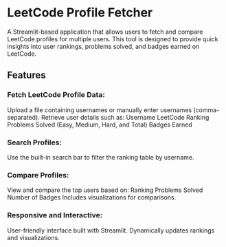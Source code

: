# LeetCode Profile Fetcher

A Streamlit-based application that allows users to fetch and compare LeetCode profiles for multiple users. This tool is designed to provide quick insights into user rankings, problems solved, and badges earned on LeetCode.

## Features
### Fetch LeetCode Profile Data:

Upload a file containing usernames or manually enter usernames (comma-separated).
Retrieve user details such as:
Username
LeetCode Ranking
Problems Solved (Easy, Medium, Hard, and Total)
Badges Earned

### Search Profiles:
Use the built-in search bar to filter the ranking table by username.

### Compare Profiles:
View and compare the top users based on:
Ranking
Problems Solved
Number of Badges
Includes visualizations for comparisons.

### Responsive and Interactive:
User-friendly interface built with Streamlit.
Dynamically updates rankings and visualizations.
